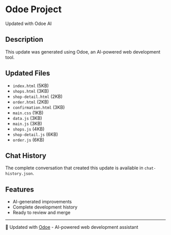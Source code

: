 # Odoe Project

Updated with Odoe AI

## Description
This update was generated using Odoe, an AI-powered web development tool.

## Updated Files
- `index.html` (5KB)
- `shops.html` (3KB)
- `shop-detail.html` (2KB)
- `order.html` (2KB)
- `confirmation.html` (3KB)
- `main.css` (1KB)
- `data.js` (3KB)
- `main.js` (3KB)
- `shops.js` (4KB)
- `shop-detail.js` (6KB)
- `order.js` (6KB)

## Chat History
The complete conversation that created this update is available in `chat-history.json`.

## Features
- AI-generated improvements
- Complete development history
- Ready to review and merge

---
🤖 Updated with [Odoe](https://odoe.dev) - AI-powered web development assistant
